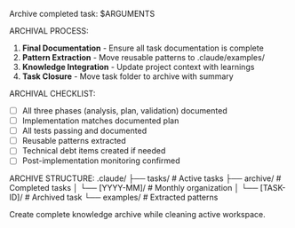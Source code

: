 Archive completed task: $ARGUMENTS

ARCHIVAL PROCESS:

1. **Final Documentation** - Ensure all task documentation is complete
2. **Pattern Extraction** - Move reusable patterns to .claude/examples/
3. **Knowledge Integration** - Update project context with learnings
4. **Task Closure** - Move task folder to archive with summary

ARCHIVAL CHECKLIST:

- [ ] All three phases (analysis, plan, validation) documented
- [ ] Implementation matches documented plan
- [ ] All tests passing and documented
- [ ] Reusable patterns extracted
- [ ] Technical debt items created if needed
- [ ] Post-implementation monitoring confirmed

ARCHIVE STRUCTURE:
.claude/
├── tasks/ # Active tasks
├── archive/ # Completed tasks
│ └── [YYYY-MM]/ # Monthly organization
│ └── [TASK-ID]/ # Archived task
└── examples/ # Extracted patterns

Create complete knowledge archive while cleaning active workspace.
